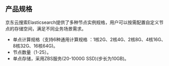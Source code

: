 ## 产品规格
京东云搜索Elasticsearch提供了多种节点实例规格，用户可以按需配置自定义节点的存储空间，满足不同业务场景需求。</br>
* 单点计算规格（支持6种通用计算规格 ：1核2G、2核4G、2核8G、4核16G、8核32G、16核64G)。</br>
* 节点数量（1-25）。</br>
* 单点存储，采用ZBS服务(20-1000G SSD)(步长为10GB)。</br>

